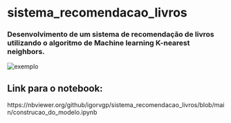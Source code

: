 # sistema_recomendacao_livros
<h3>Desenvolvimento de um sistema de recomendação de livros utilizando o algoritmo de Machine learning K-nearest neighbors.</h3>

![exemplo](https://user-images.githubusercontent.com/89301804/198125732-4ee1debf-4882-445d-a4ff-66a79b44b55a.png)

<h2>Link para o notebook:</h2>
<p>https://nbviewer.org/github/igorvgp/sistema_recomendacao_livros/blob/main/construcao_do_modelo.ipynb</p>
